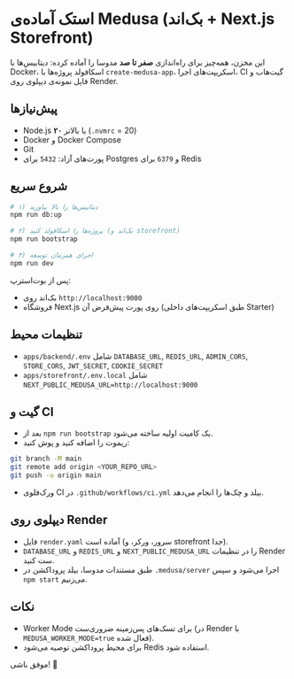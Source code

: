 
# استک آماده‌ی Medusa (بک‌اند + Next.js Storefront)

این مخزن، همه‌چیز برای راه‌اندازی **صفر تا صد** مدوسا را آماده کرده: دیتابیس‌ها با Docker،
اسکافولد پروژه‌ها با `create-medusa-app`، اسکریپت‌های اجرا، CI گیت‌هاب و فایل نمونه‌ی دیپلوی روی Render.

## پیش‌نیازها
- Node.js **۲۰** یا بالاتر (`.nvmrc` = 20)
- Docker و Docker Compose
- Git
- پورت‌های آزاد: `5432` برای Postgres و `6379` برای Redis

## شروع سریع
```bash
# ۱) دیتابیس‌ها را بالا بیاورید
npm run db:up

# ۲) پروژه‌ها را اسکافولد کنید (بک‌اند و storefront)
npm run bootstrap

# ۳) اجرای همزمان توسعه
npm run dev
```

پس از بوت‌استرپ:
- بک‌اند روی `http://localhost:9000`
- فروشگاه Next.js روی پورت پیش‌فرض آن (طبق اسکریپت‌های داخلی Starter)

## تنظیمات محیط
- `apps/backend/.env` شامل `DATABASE_URL`, `REDIS_URL`, `ADMIN_CORS`, `STORE_CORS`, `JWT_SECRET`, `COOKIE_SECRET`
- `apps/storefront/.env.local` شامل `NEXT_PUBLIC_MEDUSA_URL=http://localhost:9000`

## گیت و CI
- بعد از `npm run bootstrap` یک کامیت اولیه ساخته می‌شود.
- ریموت را اضافه کنید و پوش کنید:
```bash
git branch -M main
git remote add origin <YOUR_REPO_URL>
git push -u origin main
```
- ورک‌فلو‌ی CI در `.github/workflows/ci.yml` بیلد و چک‌ها را انجام می‌دهد.

## دیپلوی روی Render
- فایل `render.yaml` آماده است (سرور، ورکر، و storefront جدا).
- `DATABASE_URL` و `REDIS_URL` و `NEXT_PUBLIC_MEDUSA_URL` را در تنظیمات Render ست کنید.
- طبق مستندات مدوسا، بیلد پروداکشن در `.medusa/server` اجرا می‌شود و سپس `npm start` می‌زنیم.

## نکات
- Worker Mode برای تسک‌های پس‌زمینه ضروری‌ست (در Render با `MEDUSA_WORKER_MODE=true` فعال شده).
- برای محیط پروداکشن توصیه می‌شود Redis استفاده شود.

موفق باشی! 🚀
